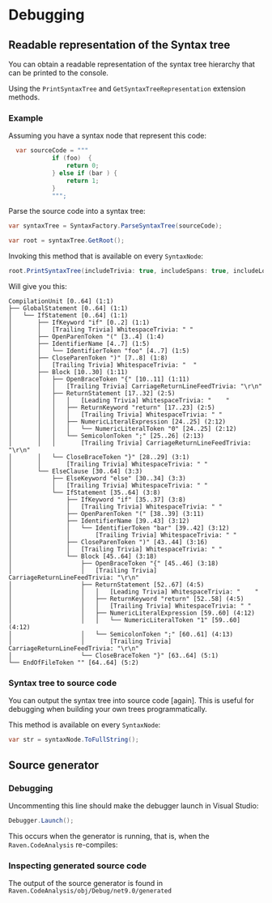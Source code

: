 # Debugging

## Readable representation of the Syntax tree

You can obtain a readable representation of the syntax tree hierarchy that can be printed to the console.

Using the `PrintSyntaxTree` and `GetSyntaxTreeRepresentation` extension methods. 

### Example

Assuming you have a syntax node that represent this code:

```csharp
  var sourceCode = """
            if (foo)  {
                return 0;
            } else if (bar ) {
                return 1;
            }
            """;
```

Parse the source code into a syntax tree:

```csharp
var syntaxTree = SyntaxFactory.ParseSyntaxTree(sourceCode);

var root = syntaxTree.GetRoot();
```

Invoking this method that is available on every `SyntaxNode`:


```csharp
root.PrintSyntaxTree(includeTrivia: true, includeSpans: true, includeLocation: true);
````

Will give you this:

```
CompilationUnit [0..64] (1:1)
├── GlobalStatement [0..64] (1:1)
│   └── IfStatement [0..64] (1:1)
│       ├── IfKeyword "if" [0..2] (1:1)
│       │   [Trailing Trivia] WhitespaceTrivia: " "
│       ├── OpenParenToken "(" [3..4] (1:4)
│       ├── IdentifierName [4..7] (1:5)
│       │   └── IdentifierToken "foo" [4..7] (1:5)
│       ├── CloseParenToken ")" [7..8] (1:8)
│       │   [Trailing Trivia] WhitespaceTrivia: "  "
│       ├── Block [10..30] (1:11)
│       │   ├── OpenBraceToken "{" [10..11] (1:11)
│       │   │   [Trailing Trivia] CarriageReturnLineFeedTrivia: "\r\n"
│       │   ├── ReturnStatement [17..32] (2:5)
│       │   │   │   [Leading Trivia] WhitespaceTrivia: "    "
│       │   │   ├── ReturnKeyword "return" [17..23] (2:5)
│       │   │   │   [Trailing Trivia] WhitespaceTrivia: " "
│       │   │   ├── NumericLiteralExpression [24..25] (2:12)
│       │   │   │   └── NumericLiteralToken "0" [24..25] (2:12)
│       │   │   └── SemicolonToken ";" [25..26] (2:13)
│       │   │       [Trailing Trivia] CarriageReturnLineFeedTrivia: "\r\n"
│       │   └── CloseBraceToken "}" [28..29] (3:1)
│       │       [Trailing Trivia] WhitespaceTrivia: " "
│       └── ElseClause [30..64] (3:3)
│           ├── ElseKeyword "else" [30..34] (3:3)
│           │   [Trailing Trivia] WhitespaceTrivia: " "
│           └── IfStatement [35..64] (3:8)
│               ├── IfKeyword "if" [35..37] (3:8)
│               │   [Trailing Trivia] WhitespaceTrivia: " "
│               ├── OpenParenToken "(" [38..39] (3:11)
│               ├── IdentifierName [39..43] (3:12)
│               │   └── IdentifierToken "bar" [39..42] (3:12)
│               │       [Trailing Trivia] WhitespaceTrivia: " "
│               ├── CloseParenToken ")" [43..44] (3:16)
│               │   [Trailing Trivia] WhitespaceTrivia: " "
│               └── Block [45..64] (3:18)
│                   ├── OpenBraceToken "{" [45..46] (3:18)
│                   │   [Trailing Trivia] CarriageReturnLineFeedTrivia: "\r\n"
│                   ├── ReturnStatement [52..67] (4:5)
│                   │   │   [Leading Trivia] WhitespaceTrivia: "    "
│                   │   ├── ReturnKeyword "return" [52..58] (4:5)
│                   │   │   [Trailing Trivia] WhitespaceTrivia: " "
│                   │   ├── NumericLiteralExpression [59..60] (4:12)
│                   │   │   └── NumericLiteralToken "1" [59..60] (4:12)
│                   │   └── SemicolonToken ";" [60..61] (4:13)
│                   │       [Trailing Trivia] CarriageReturnLineFeedTrivia: "\r\n"
│                   └── CloseBraceToken "}" [63..64] (5:1)
└── EndOfFileToken "" [64..64] (5:2)
```

### Syntax tree to source code

You can output the syntax tree into source code [again]. This is useful for debugging when building your own trees programmatically.

This method is available on every `SyntaxNode`:

```csharp
var str = syntaxNode.ToFullString();
```

## Source generator

### Debugging

Uncommenting this line should make the debugger launch in Visual Studio:

```csharp
Debugger.Launch();
```

This occurs when the generator is running, that is, when the ``Raven.CodeAnalysis`` re-compiles:

### Inspecting generated source code

The output of the source generator is found in `Raven.CodeAnalysis/obj/Debug/net9.0/generated`